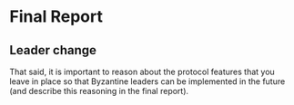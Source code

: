 
# Final Report

## Leader change
That said, it is important to reason about the protocol features that 
you leave in place so that Byzantine leaders can be implemented in the future 
(and describe this reasoning in the final report).